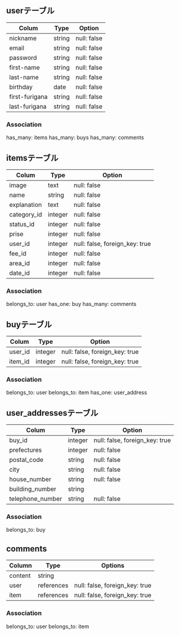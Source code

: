 ## userテーブル
| Colum              | Type     | Option      |
|--------------------|----------|-------------|
| nickname           |string    | null: false |
| email              |string    | null: false |
| password           |string    | null: false |
| first-name         |string    | null: false |
| last-name          |string    | null: false |
| birthday           |date      | null: false |
| first-furigana     |string    | null: false |
| last-furigana      |string    | null: false |

### Association
has_many: items
has_many: buys
has_many: comments

## itemsテーブル
| Colum            | Type     | Option                         |
|------------------|----------|--------------------------------|
|image             |text      | null: false                    |
|name              |string    | null: false                    |
|explanation       |text      | null: false                    |
|category_id       |integer   | null: false                    |
|status_id         |integer   | null: false                    |
|prise             |integer   | null: false                    |
|user_id           |integer   | null: false, foreign_key: true |
|fee_id            |integer   | null: false                    |
|area_id           |integer   | null: false                    |
|date_id           |integer   | null: false                    |

### Association
belongs_to: user
has_one: buy
has_many: comments

## buyテーブル
| Colum  | Type     | Option                         |
|--------|----------|--------------------------------|
| user_id| integer  | null: false, foreign_key: true |
| item_id| integer  | null: false, foreign_key: true |

### Association
belongs_to: user
belongs_to: item
has_one: user_address

## user_addressesテーブル
| Colum            | Type     | Option                         |
|------------------|----------|--------------------------------|
| buy_id           | integer   | null: false, foreign_key: true |
| prefectures      | integer  | null: false                    |
| postal_code      | string   | null: false                    |
| city             | string   | null: false                    |
| house_number     | string   | null: false                    |
| building_number  | string   |                                |
| telephone_number | string   | null: false                    |

### Association
belongs_to: buy

## comments 
| Column  | Type       | Options                        |
| ------- | ---------- | ------------------------------ |
| content | string     |                                |
| user    | references | null: false, foreign_key: true |
| item    | references | null: false, foreign_key: true |

### Association
belongs_to: user
belongs_to: item
